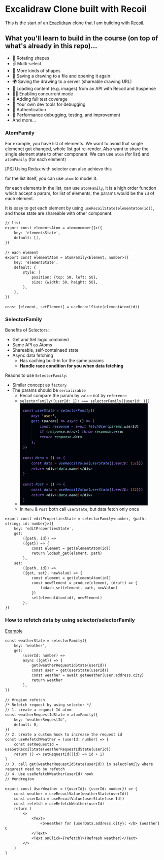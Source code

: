# Excalidraw Clone built with Recoil

This is the start of an [Exaclidraw](https://excalidraw.com/) clone that I am building with [Recoil](https://recoiljs.org/).

## What you'll learn to build in the course (on top of what's already in this repo)...

-   🔄 Rotating shapes
-   ✌️ Multi-select
-   🔵 More kinds of shapes
-   💾 Saving a drawing to a file and opening it again
-   🌍 Saving the drawing to a server (shareable drawing URL)
-   🌄 Loading content (e.g. images) from an API with Recoil and Suspense
-   👯‍♂️ Enabling concurrent mode
-   🧪 Adding full test coverage
-   🤔 Your own dev tools for debugging
-   🔑 Authentication
-   🏃 Performance debugging, testing, and improvement
-   And more...


### AtomFamily

For example, you have list of elements. We want to avoid that single elemenet got changed, whole list got re-render. Also want to share the single element state to other component. We can use `atom` (for list) and `atomFmaily` (for each element)

[PS] Using Redux with selector can also achieve this

for the list itself, you can use `atom` to model it.

for each elements in the list, can use `atomFamily`, it is a high order function which accept a param, for list of elements, the params would be the `id` of each element.

It is easy to get each element by using `useRecoilState(elementAtom(id))`, and those state are shareable with other component.


```tsx
// list
export const elementsAtom = atom<number[]>({
    key: 'elementsState',
    default: [],
})

// each element
export const elementAtom = atomFamily<Element, number>({
    key: 'elementState',
    default: {
        style: {
            position: {top: 50, left: 50},
            size: {width: 50, height: 50},
        },
    },
})

const [element, setElement] = useRecoilState(elementAtom(id))
```


### SelectorFamily

Benefits of Selectors:

* Get and Set logic combined
* Same API as Atoms
* Shareable, self-containaed state
* Async data fetching
  * Has caching built-in for the same params
  * **Handle race condition for you when data fetching**

Reaons to use `SelectorFamily`:

* Similar concept as `factory`
* The params should be `serialisable`
    * Recoil compare the param by `value` not by `reference`
    * `selectorFamily({userId: 1}) === selectorFamily({userId: 1})`
    * ![Only fetch data once](./docs/same.png)
    * In `Menu` & `Post` both call `userState`, but data fetch only once

```tsx
export const editPropertiesState = selectorFamily<number, {path: string; id: number}>({
    key: 'editPropertiesState',
    get:
        ({path, id}) =>
        ({get}) => {
            const element = get(elementAtom(id))
            return lodash_get(element, path)
        },
    set:
        ({path, id}) =>
        ({get, set}, newValue) => {
            const element = get(elementAtom(id))
            const newElement = produce(element, (draft) => {
                lodash_set(element, path, newValue)
            })
            set(elementAtom(id), newElement)
        },
})
```

### How to refetch data by using selector/selectorFamily

[Example](src/examples/Async.tsx)

```tsx
const weatherState = selectorFamily({
    key: 'weather',
    get:
        (userId: number) =>
        async ({get}) => {
            get(weatherRequestIdState(userId))
            const user = get(userState(userId))
            const weather = await getWeather(user.address.city)
            return weather
        },
})

// #region refetch
/* Refetch request by using selector */
// 1. create a request Id atom
const weatherRequestIdState = atomFamily({
    key: 'weatherRequestId',
    default: 0,
})
// 2. create a custom hook to increase the request id
const useRefetchWeather = (userId: number) => {
    const setRequestId = useSetRecoilState(weatherRequestIdState(userId))
    return () => setRequestId((id) => id + 1)
}
// 3. call get(weatherRequestIdState(userId)) in selectFamily where requrest need to be refetch
// 4. Use useRefetchWeather(userId) hook
// #endregion

export const UserWeather = ({userId}: {userId: number}) => {
    const weather = useRecoilValue(weatherState(userId))
    const userData = useRecoilValue(userState(userId))
    const refetch = useRefetchWeather(userId)
    return (
        <>
            <Text>
                <b>Weather for {userData.address.city}: </b> {weather} C
            </Text>
            <Text onClick={refetch}>(Refresh weather)</Text>
        </>
    )
}
```
